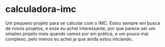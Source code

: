 # calculadora-imc
Um pequeno projeto para se calcular com o IMC.
Estou sempre em busca de novos projetos, e esse eu achei interessante,
por que parece ser um simples projeto mais quando vamos por em prática,
e um pouco mai complexo,
pelo menos eu achei ja que ainda estou iniciando..
